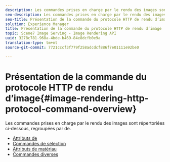 ```yaml
---
description: Les commandes prises en charge par le rendu des images sont répertoriées ci-dessous, regroupées par  de.
seo-description: Les commandes prises en charge par le rendu des images sont répertoriées ci-dessous, regroupées par  de.
seo-title: Présentation de la commande du protocole HTTP de rendu d’image
solution: Experience Manager
title: Présentation de la commande du protocole HTTP de rendu d’image
topic: Scene7 Image Serving - Image Rendering API
uuid: 3278c781-968a-4bde-b469-84e8dcfb0e9a
translation-type: tm+mt
source-git-commit: 7721cccf3f779f258adcdcf886f7e01111e92be0

---
```



# Présentation de la commande du protocole HTTP de rendu d’image{#image-rendering-http-protocol-command-overview}

Les commandes prises en charge par le rendu des images sont répertoriées ci-dessous, regroupées par  de.

* [Attributs de](r-ir-view-attributes.md)
* [Commandes de sélection](r-ir-selection-commands.md)
* [Attributs de matériau](r-ir-material-attributes.md)
* [Commandes diverses](r-ir-miscellaneous-commands.md)
